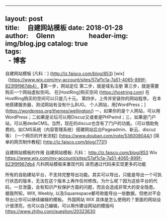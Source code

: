 
---
layout:     post                    
title:      自建网站模板
date:       2018-01-28             
author:     Glenn                     
header-img: img/blog.jpg
catalog: true                      
tags:                              
    - 博客
---

自建网站模板
[凡科：]
 (http://jz.faisco.com/blog/853)
[wix]
（https://www.wix.com/my-account/sites/57af1c1a-7a51-4065-899f-823f9f967db4）

第一步，网站定位
第二步，就是域名注册
第三步，就是需要购买一个网站虚拟空间。
在[HostRing]购买空间
(https://hostring.com)
在HostRing购买的空间可以只是几十元。
第四步。上传并安装你的网站程序。
在本地搭建服务器，测试网站有没有什么BUG。
个人网站，用[WordPress；]
(https://wordpress.org/themes/wellington/)
一，如果你的是个人网站，可以用WordPress；二如果是论坛可以用Discuz又或者是PHPwind；三，如果是门户站，可以用dedeCMS。当然，现在的discuz也含有了门户的功能。（可以借助免费的。如CMS系统（内容管理系统）搭建网站后台Pageadmin、新云、discuz等）
[一个网页的开发流程]
(https://www.douban.com/note/536009044/)
[简单的网页制作教程]
(http://jz.faisco.com/blog/7731)

自建网站模板的作用
自建网站模板:
凡科：
 http://jz.faisco.com/blog/853
Wix 
https://www.wix.com/my-account/sites/57af1c1a-7a51-4065-899f-823f9f967db4
凡科网站模板来重现代码
进而通过代码来实现更多的功能

所有的自助建站平台，不支持完整导出功能。其实可以导出，只能是导出一个可执行状态的版本，无法在这个版本上再作任何修改。为什么呢？因为这些平台的代码，一旦泄露，会有知识产权保护方面的问题，而且会造成非常大的安全隐患。
据我所知，WIX, Weebly, 以及Squarespace都号称能导出一些数据，但绝对不会导出让你可以继续编辑的模板。
外国网站 WIX 具体是怎么使用的？里面的网站设计很漂亮，也可以自己编辑，可以用作建设网站的模版吗
https://www.zhihu.com/question/20323630
